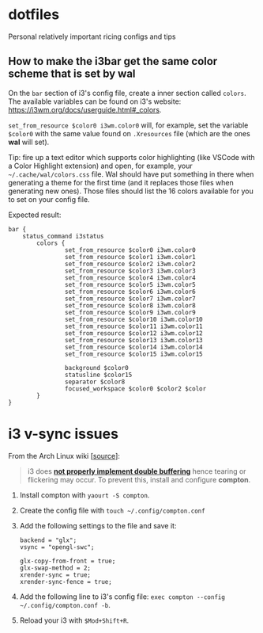 # dotfiles

Personal relatively important ricing configs and tips

## How to make the i3bar get the same color scheme that is set by wal

On the `bar` section of i3's config file, create a inner section called `colors`. The available variables can be found on i3's website: https://i3wm.org/docs/userguide.html#_colors.

`set_from_resource $color0 i3wm.color0` will, for example, set the variable `$color0` with the same value found on `.Xresources` file (which are the ones **wal** will set).

Tip: fire up a text editor which supports color highlighting (like VSCode with a Color Highlight extension)
and open, for example, your `~/.cache/wal/colors.css` file. Wal should have put something in there when generating a theme for the first time (and it replaces those files when generating new ones). Those files should list the 16 colors available for you to set on your config file.

Expected result:

```
bar {
	status_command i3status
        colors {
                set_from_resource $color0 i3wm.color0
                set_from_resource $color1 i3wm.color1
                set_from_resource $color2 i3wm.color2
                set_from_resource $color3 i3wm.color3
                set_from_resource $color4 i3wm.color4
                set_from_resource $color5 i3wm.color5
                set_from_resource $color6 i3wm.color6
                set_from_resource $color7 i3wm.color7
                set_from_resource $color8 i3wm.color8
                set_from_resource $color9 i3wm.color9
                set_from_resource $color10 i3wm.color10
                set_from_resource $color11 i3wm.color11
                set_from_resource $color12 i3wm.color12
                set_from_resource $color13 i3wm.color13
                set_from_resource $color14 i3wm.color14
                set_from_resource $color15 i3wm.color15

                background $color0
                statusline $color15
                separator $color8
                focused_workspace $color0 $color2 $color
        }
}
```
# i3 v-sync issues

From the Arch Linux wiki [[source](https://wiki.archlinux.org/index.php/I3#Tearing)]:

> i3 does **[not properly implement double buffering](https://github.com/i3/i3/issues/661)** hence tearing or flickering may occur. To prevent this, install and configure **compton**.

1. Install compton with `yaourt -S compton`.
2. Create the config file with `touch ~/.config/compton.conf`
3. Add the following settings to the file and save it:

    ```
	backend = "glx";
	vsync = "opengl-swc";

	glx-copy-from-front = true;
	glx-swap-method = 2;
	xrender-sync = true;
	xrender-sync-fence = true;
    ```
4. Add the following line to i3's config file: `exec compton --config ~/.config/compton.conf -b`.
5. Reload your i3 with `$Mod+Shift+R`.
